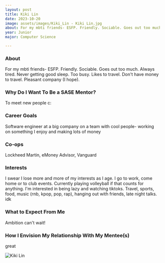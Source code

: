 ```yaml
---
layout: post
title: Kiki Lin 
date: 2023-10-20
image: assets/images/Kiki_Lin - Kiki Lin.jpg
about: For my mbti friends- ESFP. Friendly. Sociable. Goes out too much. Always tired. Never getting good sleep. Too busy. Likes to travel. Don't have money to travel. Pleasant company (I hope).
year: Junior
major: Computer Science 

---
```


### About

For my mbti friends- ESFP. Friendly. Sociable. Goes out too much. Always tired. Never getting good sleep. Too busy. Likes to travel. Don't have money to travel. Pleasant company (I hope).

### Why Do I Want To Be a SASE Mentor?

To meet new people c:

### Career Goals

Software engineer at a big company on a team with cool people- working on something I enjoy and making lots of money

### Co-ops

Lockheed Martin, eMoney Advisor, Vanguard

### Interests

I swear I lose more and more of my interests as I age. I go to work, come home or to club events. Currently playing volleyball if that counts for anything. I'm interested in being lazy and watching tiktoks. Travel, sports, food, music (rnb, kpop, pop, rap), hanging out with friends, late night talks. idk

### What to Expect From Me

Ambition can't wait!

### How I Envision My Relationship With My Mentee(s) 

great

<div class="text-center my-5">
    <img src="https://sase-drexel.github.io/mentorship-2023/assets/images/Kiki_Lin - Kiki Lin.jpg" alt="Kiki Lin" class="rounded post-img" />
</div>
